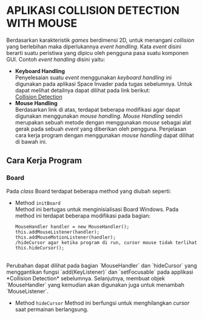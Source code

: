 # APLIKASI COLLISION DETECTION WITH MOUSE
Berdasarkan karakteristik *games* berdimensi 2D, untuk menangani *collision* yang berlebihan maka 
diperlukannya *event handling*. Kata *event* disini berarti suatu peristiwa yang 
dipicu oleh pengguna pasa suatu komponen GUI. Contoh *event handling* disini yaitu: 
- **Keyboard Handling**<br>
   Penyelesaian suatu *event* menggunakan *keyboard handling* ini digunakan pada aplikasi Space 
   Invader pada tugas sebelumnya. Untuk dapat melihat detailnya dapat dilihat pada link berikut: <br> 
   [Collision Detection](https://github.com/erzajanitra/CollisionDetection)
- **Mouse Handling**<br> 
   Berdasarkan link di atas, terdapat beberapa modifikasi agar dapat digunakan menggunakan *mouse handling*. 
   *Mouse Handling* sendiri merupakan sebuah metode dengan menggunakan *mouse* sebagai alat gerak pada 
   sebuah *event* yang diberikan oleh pengguna. Penjelasan cara kerja program dengan menggunakan *mouse
   handling* dapat dilihat di bawah ini. 

## Cara Kerja Program
   ### Board 
   Pada *class* Board terdapat beberapa method yang diubah seperti: <br>
   * Method ``initBoard``<br>
	Method ini bertugas untuk menginisialisasi Board Windows. Pada method ini terdapat beberapa modifikasi pada bagian: <br>
	    
       ```handler
	  MouseHandler handler = new MouseHandler();
	  this.addMouseListener(handler);
	  this.addMouseMotionListener(handler);
	  /hideCursor agar ketika program di run, cursor mouse tidak terlihat
	   this.hideCursor();
        ```
  <br> 	
 	Perubahan dapat dilihat pada bagian `MouseHandler` dan `hideCursor` yang menggantikan fungsi `add(KeyListener)` dan `setFocusable` pada applikasi *Collision Detection* sebelumnya. Selanjutnya, membuat objek `MouseHandler` yang kemudian akan digunakan juga untuk menambah `MouseListener`.<br> 
	
* Method ``hideCursor`` 
	Method ini berfungsi untuk menghilangkan *cursor* saat permainan berlangsung. <br> 
		
  	 
    

  
  

